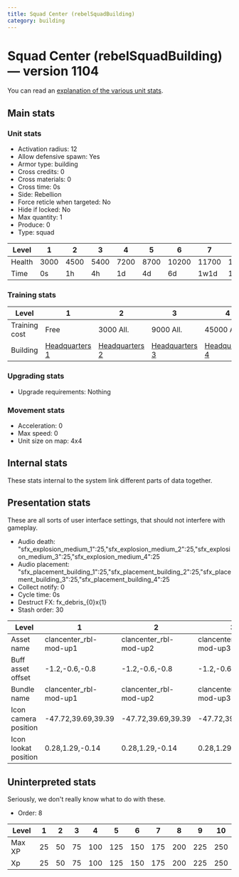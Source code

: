 ```yaml
---
title: Squad Center (rebelSquadBuilding)
category: building
---
```


# Squad Center (rebelSquadBuilding) — version 1104

You can read an [explanation  of the various unit stats](unitexplained.md).

## Main stats

### Unit stats

  * Activation radius: 12
  * Allow defensive spawn: Yes
  * Armor type: building
  * Cross credits: 0
  * Cross materials: 0
  * Cross time: 0s
  * Side: Rebellion
  * Force reticle when targeted: No
  * Hide if locked: No
  * Max quantity: 1
  * Produce: 0
  * Type: squad

|Level |1   |2   |3   |4   |5   |6    |7    |8    |9    |10   |
|------|----|----|----|----|----|-----|-----|-----|-----|-----|
|Health|3000|4500|5400|7200|8700|10200|11700|13200|14700|16200|
|Time  |0s  |1h  |4h  |1d  |4d  |6d   |1w1d |1w3d |1w5d |2w   |


### Training stats

|Level        |1                             |2                             |3                             |4                             |5                             |6                             |7                             |8                             |9                             |10                             |
|-------------|------------------------------|------------------------------|------------------------------|------------------------------|------------------------------|------------------------------|------------------------------|------------------------------|------------------------------|-------------------------------|
|Training cost|Free                          |3000 All.                     |9000 All.                     |45000 All.                    |135000 All.                   |275000 All.                   |750000 All.                   |900000 All.                   |1350000 All.                  |3600000 All.                   |
|Building     |[Headquarters 1](rebelHQ.html)|[Headquarters 2](rebelHQ.html)|[Headquarters 3](rebelHQ.html)|[Headquarters 4](rebelHQ.html)|[Headquarters 5](rebelHQ.html)|[Headquarters 6](rebelHQ.html)|[Headquarters 7](rebelHQ.html)|[Headquarters 8](rebelHQ.html)|[Headquarters 9](rebelHQ.html)|[Headquarters 10](rebelHQ.html)|


### Upgrading stats

  * Upgrade requirements: Nothing

### Movement stats

  * Acceleration: 0
  * Max speed: 0
  * Unit size on map: 4x4

## Internal stats

These stats internal to the system link different parts of data together.


## Presentation stats

These are all sorts of user interface settings, that should not interfere with gameplay.

  * Audio death: "sfx_explosion_medium_1":25,"sfx_explosion_medium_2":25,"sfx_explosion_medium_3":25,"sfx_explosion_medium_4":25
  * Audio placement: "sfx_placement_building_1":25,"sfx_placement_building_2":25,"sfx_placement_building_3":25,"sfx_placement_building_4":25
  * Collect notify: 0
  * Cycle time: 0s
  * Destruct FX: fx_debris_{0}x{1}
  * Stash order: 30

|Level               |1                     |2                     |3                     |4                     |5                     |6                     |7                     |8                     |9-10                  |
|--------------------|----------------------|----------------------|----------------------|----------------------|----------------------|----------------------|----------------------|----------------------|----------------------|
|Asset name          |clancenter_rbl-mod-up1|clancenter_rbl-mod-up2|clancenter_rbl-mod-up3|clancenter_rbl-mod-up4|clancenter_rbl-mod-up5|clancenter_rbl-mod-up6|clancenter_rbl-mod-up7|clancenter_rbl-mod-up8|clancenter_rbl-mod-up9|
|Buff asset offset   |-1.2,-0.6,-0.8        |-1.2,-0.6,-0.8        |-1.2,-0.6,-0.8        |-1.2,-0.6,-0.8        |-1.2,-0.6,-0.8        |-1.2,-0.6,-0.8        |-1.4, 0.0, -1.8       |-1.4, 0.0, -1.8       |-1.4, 0.0, -1.8       |
|Bundle name         |clancenter_rbl-mod-up1|clancenter_rbl-mod-up2|clancenter_rbl-mod-up3|clancenter_rbl-mod-up4|clancenter_rbl-mod-up5|clancenter_rbl-mod-up6|clancenter_rbl-mod-up7|clancenter_rbl-mod-up8|clancenter_rbl-mod-up9|
|Icon camera position|-47.72,39.69,39.39    |-47.72,39.69,39.39    |-47.72,39.69,39.39    |-50.51,41.92,41.7     |-50.51,41.92,41.7     |-50.51,41.92,41.7     |-55.25,46.96,45.45    |-57.29,39.79,45.3     |-52.39,51.89,49.65    |
|Icon lookat position|0.28,1.29,-0.14       |0.28,1.29,-0.14       |0.28,1.29,-0.14       |0.28,1.29,-0.14       |0.28,1.29,-0.14       |0.28,1.29,-0.14       |0.8,2.13,-0.73        |0.67,2.22,-0.7        |1.02,2.88,-0.83       |


## Uninterpreted stats

Seriously, we don't really know what to do with these.

  * Order: 8

|Level |1 |2 |3 |4  |5  |6  |7  |8  |9  |10 |
|------|--|--|--|---|---|---|---|---|---|---|
|Max XP|25|50|75|100|125|150|175|200|225|250|
|Xp    |25|50|75|100|125|150|175|200|225|250|


